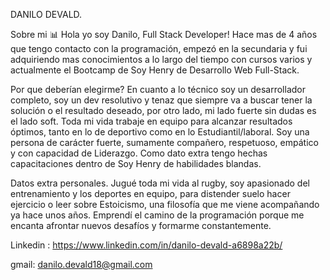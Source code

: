 DANILO DEVALD.

Sobre mi 📊
Hola yo soy Danilo, Full Stack Developer!
Hace mas de 4 años que tengo contacto con la programación, empezó en la secundaria y fui adquiriendo mas conocimientos a lo largo del tiempo con cursos varios y actualmente el Bootcamp de Soy Henry de Desarrollo Web Full-Stack.

Por que deberían elegirme?
En cuanto a lo técnico soy un desarrollador completo, soy un dev resolutivo y tenaz que siempre va a buscar tener la solución o el resultado deseado, por otro lado, mi lado fuerte sin dudas es el lado soft. Toda mi vida trabaje en equipo para alcanzar resultados óptimos, tanto en lo de deportivo como en lo Estudiantil/laboral. Soy una persona de carácter fuerte, sumamente compañero, respetuoso, empático y con capacidad de Liderazgo. 
Como dato extra tengo hechas capacitaciones dentro de Soy Henry de habilidades blandas. 

Datos extra personales.
Jugué toda mi vida al rugby, soy apasionado del entrenamiento y los deportes en equipo, para distender suelo hacer ejercicio o leer sobre Estoicismo, una filosofía que me viene acompañando ya hace unos años.
Emprendí el camino de la programación porque me encanta afrontar nuevos desafíos y formarme constantemente.


Linkedin : https://www.linkedin.com/in/danilo-devald-a6898a22b/

gmail: danilo.devald18@gmail.com
